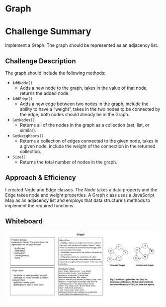 # Graph

# Challenge Summary

Implement a Graph. The graph should be represented as an adjacency list.

## Challenge Description

The graph should include the following methods:

- `AddNode()`
    - Adds a new node to the graph, takes in the value of that node, returns the added node.
- `AddEdge()`
    - Adds a new edge between two nodes in the graph, include the ability to have a “weight”, takes in the two nodes to be connected by the edge, both nodes should already be in the Graph.
- `GetNodes()`
    - Returns all of the nodes in the graph as a collection (set, list, or similar).
- `GetNeighbors()`
    - Returns a collection of edges connected to the given node, takes in a given node, include the weight of the connection in the returned collection.
- `Size()`
    - Returns the total number of nodes in the graph.

## Approach & Efficiency

I created Node and Edge classes. The Node takes a data property and the Edge takes node and weight properties. A Graph class uses a JavaScript Map as an adjacency list and employs that data structure's methods to implement the required functions.


## Whiteboard

![](../../assets/graph.JPG)
